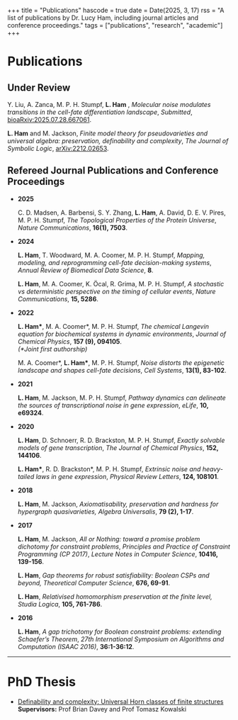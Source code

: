 +++
title = "Publications"
hascode = true
date = Date(2025, 3, 17)
rss = "A list of publications by Dr. Lucy Ham, including journal articles and conference proceedings."
tags = ["publications", "research", "academic"]
+++


# Publications

## Under Review

  Y. Liu, A. Zanca, M. P. H. Stumpf, **L. Ham** , *Molecular noise modulates transitions in the cell-fate differentiation landscape*, *Submitted*, [bioaRxiv:2025.07.28.667061](https://doi.org/10.1101/2025.07.28.667061).

  **L. Ham** and M. Jackson, *Finite model theory for pseudovarieties and universal algebra: preservation, definability and complexity*, *The Journal of Symbolic Logic*, [arXiv:2212.02653](https://arxiv.org/abs/2212.02653).

## Refereed Journal Publications and Conference Proceedings
- **2025**  


  C. D. Madsen, A. Barbensi, S. Y. Zhang, **L. Ham**, A. David, D. E. V. Pires, M. P. H. Stumpf, *The Topological Properties of the Protein Universe*, *Nature Communications*, **16(1), 7503**.
 

- **2024**  

  **L. Ham**, T. Woodward, M. A. Coomer, M. P. H. Stumpf, *Mapping, modeling, and reprogramming cell-fate decision-making systems*, *Annual Review of Biomedical Data Science*, **8**.

  **L. Ham**, M. A. Coomer, K. Öcal, R. Grima, M. P. H. Stumpf, *A stochastic vs deterministic perspective on the timing of cellular events*, *Nature Communications*, **15, 5286**.  

- **2022**  

  **L. Ham\***, M. A. Coomer\*, M. P. H. Stumpf, *The chemical Langevin equation for biochemical systems in dynamic environments*, *Journal of Chemical Physics*, **157 (9), 094105**.  
  *(\*Joint first authorship)*  

  M. A. Coomer\*, **L. Ham\***, M. P. H. Stumpf, *Noise distorts the epigenetic landscape and shapes cell-fate decisions*, *Cell Systems*, **13(1), 83-102**.  
   

- **2021**  

  **L. Ham**, M. Jackson, M. P. H. Stumpf, *Pathway dynamics can delineate the sources of transcriptional noise in gene expression*, *eLife*, **10, e69324**.  
  

- **2020**  

  **L. Ham**, D. Schnoerr, R. D. Brackston, M. P. H. Stumpf, *Exactly solvable models of gene transcription*, *The Journal of Chemical Physics*, **152, 144106**.  
  
  **L. Ham\***, R. D. Brackston\*, M. P. H. Stumpf, *Extrinsic noise and heavy-tailed laws in gene expression*, *Physical Review Letters*, **124, 108101**.  
 
 - **2018** 

    **L. Ham**, M. Jackson, *Axiomatisability, preservation and hardness for hypergraph quasivarieties, Algebra Universalis*, **79 (2), 1-17**.

- **2017**  

    **L. Ham**, M. Jackson, *All or Nothing: toward a promise problem dichotomy for constraint problems*, *Principles and Practice of Constraint Programming (CP 2017)*, *Lecture Notes in Computer Science*, **10416, 139-156**.  

    **L. Ham**, *Gap theorems for robust satisfiability: Boolean CSPs and beyond, Theoretical Computer Science*, **676, 69-91**.

    **L. Ham**, *Relativised homomorphism preservation at the finite level, Studia Logica*, **105, 761-786**.
  

- **2016**  

  **L. Ham**, *A gap trichotomy for Boolean constraint problems: extending Schaefer’s Theorem*, *27th International Symposium on Algorithms and Computation (ISAAC 2016)*, **36:1-36:12**.  
---
# PhD Thesis 

- [Definability and complexity: Universal Horn classes of finite structures](https://opal.latrobe.edu.au/articles/thesis/Definability_and_complexity_Universal_Horn_classes_of_finite_structures/21857334?file=38787465)
  **Supervisors:** Prof Brian Davey and Prof Tomasz Kowalski